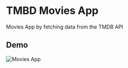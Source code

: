 
# TMBD Movies App
Movies App by fetching data from the TMDB API




## Demo

![Movies App](https://i.ibb.co/7bgFjTB/Merged-Images-3.png)
